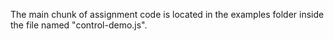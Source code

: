 The main chunk of assignment code is located in the examples folder inside the file named "control-demo.js".
